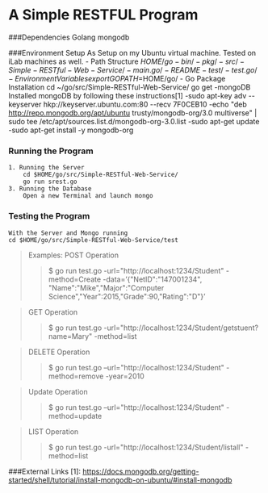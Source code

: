 # A Simple RESTFUL Program
###Dependencies
	Golang
	mongodb
	
###Environment Setup
	As Setup on my Ubuntu virtual machine. Tested on iLab machines as well.
	- Path Structure
	    $HOME/go
	        -bin/
	        -pkg/
	        -src/
		        -Simple-RESTful-Web-Service/
			        -main.go/
			        -README
			        -test/
				        -test.go/
    - Environment Variables
	    export GOPATH=$HOME/go/
    - Go Package Installation
		    cd ~/go/src/Simple-RESTful-Web-Service/
		    go get
    -mongoDB
	    Installed mongoDB by following these instructions[1]
	    -sudo apt-key adv --keyserver hkp://keyserver.ubuntu.com:80 --recv 7F0CEB10
	    -echo "deb http://repo.mongodb.org/apt/ubuntu trusty/mongodb-org/3.0 multiverse"
		     | sudo tee /etc/apt/sources.list.d/mongodb-org-3.0.list
	    -sudo apt-get update
		-sudo apt-get install -y mongodb-org

	    
### Running the Program
	1. Running the Server
		cd $HOME/go/src/Simple-RESTful-Web-Service/
		go run srest.go
	3. Running the Database
		Open a new Terminal and launch mongo

### Testing the Program
	With the Server and Mongo running
	cd $HOME/go/src/Simple-RESTful-Web-Service/test
	
> Examples:
> POST Operation
>> $ go run test.go  -url="http://localhost:1234/Student" -method=Create  -data=’{"NetID":"147001234", "Name":"Mike","Major":"Computer Science","Year":2015,"Grade":90,"Rating":"D"}’

> GET Operation
>> $ go run test.go  -url="http://localhost:1234/Student/getstuent?name=Mary" -method=list

>DELETE Operation
>>$ go run test.go –url="http://localhost:1234/Student" -method=remove  -year=2010

>Update Operation
>>$ go run test.go –url="http://localhost:1234/Student" -method=update

>LIST Operation
>>$ go run test.go -url="http://localhost:1234/Student/listall" -method=list


###External Links
	[1]: https://docs.mongodb.org/getting-started/shell/tutorial/install-mongodb-on-ubuntu/#install-mongodb
	

